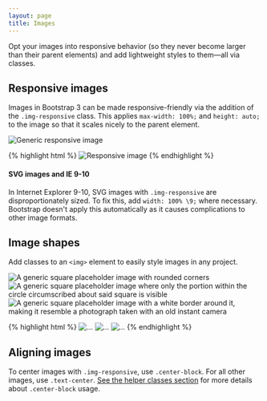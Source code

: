 ```yaml
---
layout: page
title: Images
---
```


Opt your images into responsive behavior (so they never become larger than their parent elements) and add lightweight styles to them—all via classes.

## Responsive images

Images in Bootstrap 3 can be made responsive-friendly via the addition of the `.img-responsive` class. This applies `max-width: 100%;` and `height: auto;` to the image so that it scales nicely to the parent element.

<div class="bs-example">
<img data-src="holder.js/100%x250" class="img-responsive" alt="Generic responsive image">
</div>

{% highlight html %}
<img src="..." class="img-responsive" alt="Responsive image">
{% endhighlight %}

<div class="bs-callout bs-callout-warning">
<h4>SVG images and IE 9-10</h4>
<p>In Internet Explorer 9-10, SVG images with <code>.img-responsive</code> are disproportionately sized. To fix this, add <code>width: 100% \9;</code> where necessary. Bootstrap doesn't apply this automatically as it causes complications to other image formats.</p>
</div>

## Image shapes

Add classes to an `<img>` element to easily style images in any project.

<div class="bs-example bs-example-images">
<img data-src="holder.js/200x200" class="img-rounded" alt="A generic square placeholder image with rounded corners">
<img data-src="holder.js/200x200" class="img-circle" alt="A generic square placeholder image where only the portion within the circle circumscribed about said square is visible">
<img data-src="holder.js/200x200" class="img-thumbnail" alt="A generic square placeholder image with a white border around it, making it resemble a photograph taken with an old instant camera">
</div>

{% highlight html %}
<img src="..." alt="..." class="img-rounded">
<img src="..." alt="..." class="img-circle">
<img src="..." alt="..." class="img-thumbnail">
{% endhighlight %}

## Aligning images

To center images with `.img-responsive`, use `.center-block`. For all other images, use `.text-center`. [See the helper classes section](/css/helpers) for more details about `.center-block` usage.
